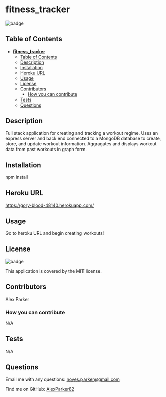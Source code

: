 # **fitness_tracker**



![badge](https://img.shields.io/badge/License-MIT-yellow.svg)

## Table of Contents
- [**fitness_tracker**](#fitness_tracker)
  - [Table of Contents](#table-of-contents)
  - [Description](#description)
  - [Installation](#installation)
  - [Heroku URL](#heroku-url)
  - [Usage](#usage)
  - [License](#license)
  - [Contributors](#contributors)
    - [How you can contribute](#how-you-can-contribute)
  - [Tests](#tests)
  - [Questions](#questions)

## Description
Full stack application for creating and tracking a workout regime.  Uses an express server and back end connected to a MongoDB database to create, store, and update workout information.  Aggragates and displays workout data from past workouts in graph form.

## Installation
npm install

## Heroku URL
https://gory-blood-48140.herokuapp.com/

## Usage
Go to heroku URL and begin creating workouts!

## License
![badge](https://img.shields.io/badge/License-MIT-yellow.svg)
    
This application is covered by the MIT license. 

## Contributors
Alex Parker

### How you can contribute
N/A

## Tests
N/A

## Questions

Email me with any questions: noyes.parker@gmail.com

Find me on GitHub: [AlexParker82](https://github.com/AlexParker82)